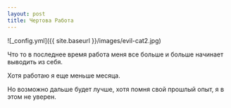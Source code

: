 ```yaml
---
layout: post
title: Чертова Работа
---
```


![_config.yml]({{ site.baseurl }}/images/evil-cat2.jpg)

Что то в последнее время работа меня все больше и больше начинает выводить из себя.

Хотя работаю я еще меньше месяца.

Но возможно дальше будет лучше, хотя помня свой прошлый опыт, я в этом не уверен.
